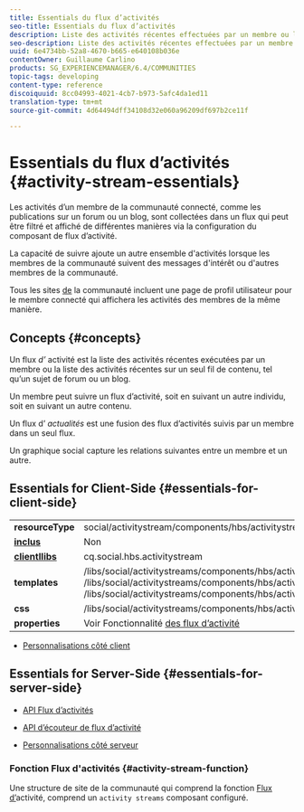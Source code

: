 ```yaml
---
title: Essentials du flux d’activités
seo-title: Essentials du flux d’activités
description: Liste des activités récentes effectuées par un membre ou liste des activités récentes sur un seul thread de contenu
seo-description: Liste des activités récentes effectuées par un membre ou liste des activités récentes sur un seul thread de contenu
uuid: 6e4734bb-52a8-4670-b665-e640108b036e
contentOwner: Guillaume Carlino
products: SG_EXPERIENCEMANAGER/6.4/COMMUNITIES
topic-tags: developing
content-type: reference
discoiquuid: 8cc04993-4021-4cb7-b973-5afc4da1ed11
translation-type: tm+mt
source-git-commit: 4d64494dff34108d32e060a96209df697b2ce11f

---
```



# Essentials du flux d’activités {#activity-stream-essentials}

Les activités d’un membre de la communauté connecté, comme les publications sur un forum ou un blog, sont collectées dans un flux qui peut être filtré et affiché de différentes manières via la configuration du composant de flux d’activité.

La capacité de suivre ajoute un autre ensemble d&#39;activités lorsque les membres de la communauté suivent des messages d&#39;intérêt ou d&#39;autres membres de la communauté.

Tous les sites [de](overview.md#communitiessites) la communauté incluent une page de profil utilisateur pour le membre connecté qui affichera les activités des membres de la même manière.

## Concepts {#concepts}

Un flux *d’* activité est la liste des activités récentes exécutées par un membre ou la liste des activités récentes sur un seul fil de contenu, tel qu’un sujet de forum ou un blog.

Un membre peut suivre un flux d’activité, soit en suivant un autre individu, soit en suivant un autre contenu.

Un flux d’ *actualités* est une fusion des flux d’activités suivis par un membre dans un seul flux.

Un graphique [](essentials-socialgraph.md) social capture les relations suivantes entre un membre et un autre.

## Essentials for Client-Side {#essentials-for-client-side}

<table> 
 <tbody>
  <tr>
   <td> <strong>resourceType</strong></td> 
   <td>social/activitystream/components/hbs/activitystream</td> 
  </tr>
  <tr>
   <td> <a href="scf.md#add-or-include-a-communities-component"><strong>inclus</strong></a></td> 
   <td>Non</td> 
  </tr>
  <tr>
   <td> <a href="clientlibs.md"><strong>clientllibs</strong></a></td> 
   <td>cq.social.hbs.activitystream</td> 
  </tr>
  <tr>
   <td> <strong>templates</strong></td> 
   <td> /libs/social/activitystreams/components/hbs/activitystreams/activitystreams.hbs<br /> /libs/social/activitystreams/components/hbs/activitystreams/activity/activity-title.hbs<br /> /libs/social/activitystreams/components/hbs/activitystreams/activity/activity.hbs</td> 
  </tr>
  <tr>
   <td> <strong>css</strong></td> 
   <td> /libs/social/activitystreams/components/hbs/activitystreams/clientlibs/activitystreams.css</td> 
  </tr>
  <tr>
   <td><strong> properties</strong></td> 
   <td>Voir Fonctionnalité <a href="activities.md">des flux d’activité</a></td> 
  </tr>
 </tbody>
</table>

* [Personnalisations côté client](client-customize.md)

## Essentials for Server-Side {#essentials-for-server-side}

* [API Flux d’activités](https://helpx.adobe.com/experience-manager/6-4/sites/developing/using/reference-materials/javadoc/com/adobe/cq/social/activitystreams/api/package-frame.html)

* [API d’écouteur de flux d’activité](https://helpx.adobe.com/experience-manager/6-4/sites/developing/using/reference-materials/javadoc/com/adobe/cq/social/activitystreams/listener/api/package-frame.html)

* [Personnalisations côté serveur](server-customize.md)

### Fonction Flux d&#39;activités {#activity-stream-function}

Une structure de site de la communauté qui comprend la fonction [Flux d’](functions.md#activity-stream-function)activité, comprend un `activity streams` composant configuré.
